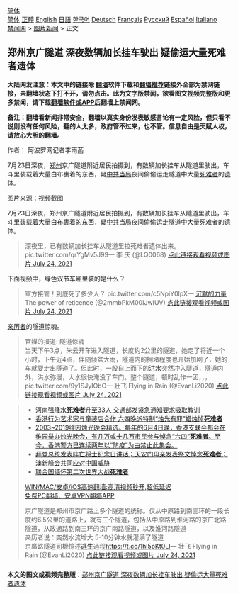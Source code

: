  <!-- 面包屑导航 --> <div class="breadcrumb"><!-- GTranslate: https://gtranslate.io/ -->  <div class="switcher notranslate">  <div class="selected">  <a href="#" onclick="return false;"> 简体</a>  </div>  <div class="option">  <a href="https://www.bannedbook.org" onclick="doGTranslate('zh-CN|zh-CN');jQuery('div.switcher div.selected a').html(jQuery(this).html());return false;" title="简体中文" class="nturl selected"> 简体</a>  <a href="https://www.bannedbook.org/zh-tw/" onclick="doGTranslate('zh-CN|zh-TW');jQuery('div.switcher div.selected a').html(jQuery(this).html());return false;" title="繁體中文" class="nturl"> 正體</a>  <a href="https://www.bannedbook.org/en/" onclick="doGTranslate('zh-CN|en');jQuery('div.switcher div.selected a').html(jQuery(this).html());return false;" title="English" class="nturl"> English</a>  <a href="https://www.bannedbook.org/ja/" onclick="doGTranslate('zh-CN|ja');jQuery('div.switcher div.selected a').html(jQuery(this).html());return false;" title="日本語" class="nturl"> 日語</a>  <a href="https://www.bannedbook.org/ko/" onclick="doGTranslate('zh-CN|ko');jQuery('div.switcher div.selected a').html(jQuery(this).html());return false;" title="한국어" class="nturl"> 한국어</a>  <a href="https://www.bannedbook.org/de/" onclick="doGTranslate('zh-CN|de');jQuery('div.switcher div.selected a').html(jQuery(this).html());return false;" title="Deutsch" class="nturl"> Deutsch</a>  <a href="https://www.bannedbook.org/fr/" onclick="doGTranslate('zh-CN|fr');jQuery('div.switcher div.selected a').html(jQuery(this).html());return false;" title="Français" class="nturl"> Français</a>  <a href="https://www.bannedbook.org/ru/" onclick="doGTranslate('zh-CN|ru');jQuery('div.switcher div.selected a').html(jQuery(this).html());return false;" title="Русский" class="nturl"> Русский</a>  <a href="https://www.bannedbook.org/es/" onclick="doGTranslate('zh-CN|es');jQuery('div.switcher div.selected a').html(jQuery(this).html());return false;" title="Español" class="nturl"> Español</a>  <a href="https://www.bannedbook.org/it/" onclick="doGTranslate('zh-CN|it');jQuery('div.switcher div.selected a').html(jQuery(this).html());return false;" title="Italiano" class="nturl"> Italiano</a>  </div>  </div>      <div class='breadcrumb-sub'><!-- Breadcrumb NavXT 6.3.0 --> <a href="https://www.bannedbook.org/" class="home">禁闻网</a> &gt; <a href="https://www.bannedbook.org/bnews/topimagenews/" class="category">图片新闻</a> &gt; 正文</div></div><h2>郑州京广隧道 深夜数辆加长挂车驶出 疑偷运大量死难者遗体</h2> <p class="notice"><b>大陆网友注意：本文中的链接除 <a href="https://github.com/bannedbook/fanqiang" >翻墙</a>软件下载和<a href="https://github.com/killgcd/justmysocks/blob/master/README.md">翻墙推荐</a>链接外全部为禁网链接，未翻墙状态下打不开，请勿点击。此为文字版禁闻，欲看图文视频完整版和更多禁闻，请下载<a href="https://github.com/bannedbook/fanqiang">翻墙软件或APP</a>后翻墙上禁闻网。</p><p>备注：翻墙看新闻非常安全，翻墙以真实身份发表敏感言论有一定风险，但只看不说则没有任何风险，翻的人太多，政府管不过来，也不管。信息自由是天赋人权，请放心大胆的翻墙。</b></p>  <div class="entry"> <p>作者： 阿波罗网记者李雨菡</p> <p id="summary">7月23日深夜，<a href="https://www.bannedbook.org/bnews/tag/%e9%83%91%e5%b7%9e/" class="st_tag internal_tag" rel="tag" title="标签 郑州 下的日志">郑州</a>京广隧道附近居民拍摄到，有数辆加长挂车从隧道里驶出，车斗里装载着大量白布裹着的东西，疑<a href="https://www.bannedbook.org/bnews/tag/%E4%B8%AD%E5%85%B1%E5%BD%93%E5%B1%80/" class="st_tag internal_tag" rel="tag" title="标签 中共当局 下的日志">中共当局</a>夜间偷偷运走隧道中大量<a href="https://www.bannedbook.org/bnews/tag/%E6%AD%BB%E9%9A%BE%E8%80%85/" class="st_tag internal_tag" rel="tag" title="标签 死难者 下的日志">死难者</a>的<a href="https://www.bannedbook.org/bnews/tag/%E9%81%97%E4%BD%93/" class="st_tag internal_tag" rel="tag" title="标签 遗体 下的日志">遗体</a>。</p> <p id="conimg">图片来源：视频截图</p>  <p>7月23日深夜，郑州京广隧道附近居民拍摄到，有数辆加长挂车从隧道里驶出，车斗里装载着大量白布裹着的东西，疑<a href="https://www.bannedbook.org/bnews/tag/%e4%b8%ad%e5%85%b1/" class="st_tag internal_tag" rel="tag" title="标签 中共 下的日志">中共</a>当局夜间偷偷运走隧道中大量死难者的遗体。</p> <blockquote><p>深夜里，已有数辆加长挂车从隧道里拉死难者遗体出来。 pic.twitter.com/qrYgMv5J99— 李 庆 (@LQ0068) <a href="https://twitter.com/LQ0068/status/1418807550313734144?ref_src=twsrc%5Etfw">点此链接观看视频或图片 July 24, 2021</a></p></blockquote> <p>下面视频中，绿色双节车厢里装的是什么？</p>  <blockquote><p>軍方接管！到底死了多少人？             pic.twitter.com/c5NpiY0lpX— <a href="https://www.bannedbook.org/bnews/tag/%e6%b2%89%e9%bb%98%e7%9a%84%e5%8a%9b%e9%87%8f/" class="st_tag internal_tag" rel="tag" title="标签 沉默的力量 下的日志">沉默的力量</a>The power of reticence (@2mmbPkM00IJwIUV) <a href="https://twitter.com/2mmbPkM00IJwIUV/status/1418814043373154310?ref_src=twsrc%5Etfw">点此链接观看视频或图片 July 24, 2021</a></p></blockquote> <p><a href="https://www.bannedbook.org/bnews/tag/%E4%BA%B2%E5%8E%86%E8%80%85/" class="st_tag internal_tag" rel="tag" title="标签 亲历者 下的日志">亲历者</a>的隧道惊魂。</p> <blockquote><p>官媒的报道: 隧道惊魂<br />当天下午3点，朱云开车进入隧道，长度约2公里的隧道，她走了将近一个小时，下午近4点，伴随倾盆大雨，隧道内的拥堵程度也开始加剧了，她的车就要走出隧道了。但此时，一股自上而下的<a href="https://www.bannedbook.org/bnews/tag/%e6%b4%aa%e6%b0%b4/" class="st_tag internal_tag" rel="tag" title="标签 洪水 下的日志">洪水</a>突然冲入隧道，隧道内外，洪水弥漫，大水很快淹没了车门。整个隧道，顿时乱作一团，，， pic.twitter.com/9y1SJyIObO— 壮飞 Flying in Rain (@EvanLi2020) <a href="https://twitter.com/EvanLi2020/status/1418812535659134976?ref_src=twsrc%5Etfw">点此链接观看视频或图片 July 24, 2021</a></p> </blockquote> <blockquote><ul class='op-related-articles' title='相关阅读'> <li><a href='https://www.bannedbook.org/bnews/headline/20210722/1592101.html' target='_blank'>河南强降水<b>死难者</b>升至33人 交通部发紧急通知要求吸取教训</a></li> <li><a href='https://www.bannedbook.org/bnews/cnnews/hknews/20210604/1559659.html' target='_blank'>香港行为艺术家与童装店合作 六四晚派特制“烛光有罪”蜡烛悼<b>死难者</b></a></li> <li><a href='https://www.bannedbook.org/bnews/bannedvideo/20210604/1559628.html' target='_blank'>2003~2019维园烛光晚会精选。每年的6月4日晚，香港支联会都会在维园举办烛光晚会，有几万或十几万市民参与悼念“六四”<b>死难者</b>。至今，香港警方已连续两年以“防疫”为由禁止此集会。</a></li> <li><a href='https://www.bannedbook.org/bnews/worldnews/usa/20210601/1557746.html' target='_blank'>拜登总统发表阵亡将士纪念日讲话；天安门母亲发表祭文悼念<b>死难者</b>；澳新峰会共同应对中国威胁</a></li> <li><a href='https://www.bannedbook.org/bnews/worldnews/20210509/1542883.html' target='_blank'>联合国缅怀第二次世界大战<b>死难者</b></a></li> </ul> <p class="texttj"> <a href="https://github.com/bannedbook/fanqiang/wiki/V2ray%E6%9C%BA%E5%9C%BA" target="_blank">WIN/MAC/安卓/iOS高速翻墙:高清视频秒开,超低延迟</a><br/> <a href="https://github.com/bannedbook/fanqiang/wiki/%E7%A6%81%E9%97%BB%E7%BD%91%E5%AE%89%E5%8D%93%E7%BF%BB%E5%A2%99%E6%96%B0%E9%97%BBAPP" target="_blank">免费PC翻墙、安卓VPN翻墙APP</a></p><p>京广隧道是郑州市京广路上多个隧道的统称。仅从中原路到南三环的一段长度约6.5公里的道路上，就有三个隧道，包括从中原路到淮河路的京广北路隧道，从政通路到南三环的京广南路隧道，以及淮河路隧道<br />亲历者说：突然水流增大 5-10分钟水就灌满了隧道<br />京廣路隧道司機憶述<span class='wp_keywordlink'><a href="https://www.bannedbook.org/forum5/topic38.html" title="劫难逃生有秘诀" target="_blank">逃生</a></span>過程<a href="https://t.co/1hl5pKt0LI">https://t.co/1hl5pKt0LI</a>— 壮飞 Flying in Rain (@EvanLi2020) <a href="https://twitter.com/EvanLi2020/status/1418818516447162369?ref_src=twsrc%5Etfw">点此链接观看视频或图片 July 24, 2021</a></p></blockquote> </p> <a name='sharetosocial'></a>  <div style="margin-bottom:5px;padding-bottom:5px;clear:both"> <div id="archive-pix-1" class="banner-ads"> <!-- AuctionX Display platform tag START --> <div id="26318x728x90x621x_ADSLOT2" clicktrack="%%CLICK_URL_ESC%%"></div> <!-- AuctionX Display platform tag END --> </div> <div id="archive-pix-2" class="banner-ads"> <!-- AuctionX Display platform tag START --> <div id="26315x300x250x621x_ADSLOT2" clicktrack="%%CLICK_URL_ESC%%"></div> <!-- AuctionX Display platform tag END --> </div> </div>  <div id="archive-pix-1" class="banner-ads"> <!-- AuctionX Display platform tag START --> <div id="26318x728x90x621x_ADSLOT3" clicktrack="%%CLICK_URL_ESC%%"></div> <!-- AuctionX Display platform tag END --> </div> <div><b>本文的图文或视频完整版</b>：<a href='https://www.bannedbook.org/bnews/topimagenews/20210724/1593332.html'>郑州京广隧道 深夜数辆加长挂车驶出 疑偷运大量死难者遗体</a></div>  </div><!--END ENTRY--> 